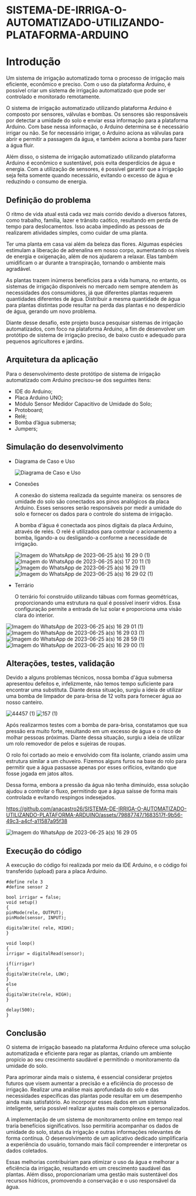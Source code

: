 # SISTEMA-DE-IRRIGA-O-AUTOMATIZADO-UTILIZANDO-PLATAFORMA-ARDUINO
# Introdução

Um sistema de irrigação automatizado torna o processo de irrigação mais eficiente, econômico e preciso. Com o uso da plataforma Arduino, é possível criar um sistema de irrigação automatizado que pode ser controlado e monitorado remotamente.

O sistema de irrigação automatizado utilizando plataforma Arduino é composto por sensores, válvulas e bombas. Os sensores são responsáveis por detectar a umidade do solo e enviar essa informação para a plataforma Arduino. Com base nessa informação, o Arduino determina se é necessário irrigar ou não. Se for necessário irrigar, o Arduino aciona as válvulas para abrir e permitir a passagem da água, e também aciona a bomba para fazer a água fluir.

Além disso, o sistema de irrigação automatizado utilizando plataforma Arduino é econômico e sustentável, pois evita desperdícios de água e energia. Com a utilização de sensores, é possível garantir que a irrigação seja feita somente quando necessário, evitando o excesso de água e reduzindo o consumo de energia.

## Definição do problema

O ritmo de vida atual está cada vez mais corrido devido a diversos fatores, como trabalho, família, lazer e trânsito caótico, resultando em perda de tempo para deslocamentos. Isso acaba impedindo as pessoas de realizarem atividades simples, como cuidar de uma planta.

Ter uma planta em casa vai além da beleza das flores. Algumas espécies estimulam a liberação de adrenalina em nosso corpo, aumentando os níveis de energia e oxigenação, além de nos ajudarem a relaxar. Elas também umidificam o ar durante a transpiração, tornando o ambiente mais agradável.

As plantas trazem inúmeros benefícios para a vida humana, no entanto, os sistemas de irrigação disponíveis no mercado nem sempre atendem às necessidades dos consumidores, já que diferentes plantas requerem quantidades diferentes de água. Distribuir a mesma quantidade de água para plantas distintas pode resultar na perda das plantas e no desperdício de água, gerando um novo problema.

Diante desse desafio, este projeto busca pesquisar sistemas de irrigação automatizados, com foco na plataforma Arduino, a fim de desenvolver um protótipo de sistema de irrigação preciso, de baixo custo e adequado para pequenos agricultores e jardins.

## Arquitetura da aplicação

Para o desenvolvimento deste protótipo de sistema de irrigação automatizado
com Arduino precisou-se dos seguintes itens:

- IDE do Arduino;
- Placa Arduino UNO;
- Módulo Sensor Medidor Capacitivo de Umidade do Solo;
- Protoboard;
- Relé;
- Bomba d’água submersa;
- Jumpers;

## Simulação do desenvolvimento

- Diagrama de Caso e Uso
    
   
    ![Diagrama de Caso e Uso](https://github.com/anacastro26/SISTEMA-DE-IRRIGA-O-AUTOMATIZADO-UTILIZANDO-PLATAFORMA-ARDUINO/assets/79887747/4cf52286-c95e-475d-b1e7-8c890746ee2e)

- Conexões
    
    A conexão do sistema realizada da seguinte maneira:
    os sensores de umidade do solo são conectados aos pinos analógicos da placa Arduino. Esses sensores serão responsáveis por medir a umidade do solo e fornecer os dados para o controle do sistema de irrigação.
    
    A bomba d'água é conectada aos pinos digitais da placa Arduino, através de relés. O relé é utilizados para controlar o acionamento a bomba, ligando-a ou desligando-a conforme a necessidade de irrigação.
    
    
    ![Imagem do WhatsApp de 2023-06-25 à(s) 16 29 0 (1)](https://github.com/anacastro26/SISTEMA-DE-IRRIGA-O-AUTOMATIZADO-UTILIZANDO-PLATAFORMA-ARDUINO/assets/79887747/1db9139a-b96e-43fa-90bd-ed74dca0895a)
![Imagem do WhatsApp de 2023-06-25 à(s) 17 20 11 (1)](https://github.com/anacastro26/SISTEMA-DE-IRRIGA-O-AUTOMATIZADO-UTILIZANDO-PLATAFORMA-ARDUINO/assets/79887747/080ea70e-f34b-47b3-a6e7-e440d201b2eb)
![Imagem do WhatsApp de 2023-06-25 à(s) 16 29 (1)](https://github.com/anacastro26/SISTEMA-DE-IRRIGA-O-AUTOMATIZADO-UTILIZANDO-PLATAFORMA-ARDUINO/assets/79887747/3aea4254-b351-45ac-a181-895efe29a0d3)
![Imagem do WhatsApp de 2023-06-25 à(s) 16 29 02 (1)](https://github.com/anacastro26/SISTEMA-DE-IRRIGA-O-AUTOMATIZADO-UTILIZANDO-PLATAFORMA-ARDUINO/assets/79887747/b1c4de8b-fe02-4a1d-91b6-46ce59480dcd)


- Terrário
    
    O terrário foi construído utilizando tábuas com formas geométricas, proporcionando uma estrutura na qual é possível inserir vidros. Essa configuração permite a entrada de luz solar e proporciona uma visão clara do interior.
    
![Imagem do WhatsApp de 2023-06-25 à(s) 16 29 01 (1)](https://github.com/anacastro26/SISTEMA-DE-IRRIGA-O-AUTOMATIZADO-UTILIZANDO-PLATAFORMA-ARDUINO/assets/79887747/0b3d81b3-f821-4f92-94bf-f52eda48065a)
![Imagem do WhatsApp de 2023-06-25 à(s) 16 29 03 (1)](https://github.com/anacastro26/SISTEMA-DE-IRRIGA-O-AUTOMATIZADO-UTILIZANDO-PLATAFORMA-ARDUINO/assets/79887747/277e30d0-c0a8-443f-b1fe-49e2aaf0cb4d)
![Imagem do WhatsApp de 2023-06-25 à(s) 16 28 59 (1)](https://github.com/anacastro26/SISTEMA-DE-IRRIGA-O-AUTOMATIZADO-UTILIZANDO-PLATAFORMA-ARDUINO/assets/79887747/1d25a5a0-71df-40f2-ae6c-e7380a5e2987)
![Imagem do WhatsApp de 2023-06-25 à(s) 16 29 00 (1)](https://github.com/anacastro26/SISTEMA-DE-IRRIGA-O-AUTOMATIZADO-UTILIZANDO-PLATAFORMA-ARDUINO/assets/79887747/ad949867-9490-4715-8616-bf9d165495f9)


## Alterações, testes, validação

Devido a alguns problemas técnicos, nossa bomba d'água submersa apresentou defeitos e, infelizmente, não temos tempo suficiente para encontrar uma substituta. Diante dessa situação, surgiu a ideia de utilizar uma bomba de limpador de para-brisa de 12 volts para fornecer água ao nosso canteiro.


![44457 (1)](https://github.com/anacastro26/SISTEMA-DE-IRRIGA-O-AUTOMATIZADO-UTILIZANDO-PLATAFORMA-ARDUINO/assets/79887747/f86d545f-ee3d-4a3f-ac7d-a0ff109d2083)
![157 (1)](https://github.com/anacastro26/SISTEMA-DE-IRRIGA-O-AUTOMATIZADO-UTILIZANDO-PLATAFORMA-ARDUINO/assets/79887747/3b23fffa-6e88-4661-ba9e-288b429e5c48)

Após realizarmos testes com a bomba de para-brisa, constatamos que sua pressão era muito forte, resultando em um excesso de água e o risco de molhar pessoas próximas. Diante dessa situação, surgiu a ideia de utilizar um rolo removedor de pelos e sujeiras de roupas.

O rolo foi cortado ao meio e envolvido com fita isolante, criando assim uma estrutura similar a um chuveiro. Fizemos alguns furos na base do rolo para permitir que a água passasse apenas por esses orifícios, evitando que fosse jogada em jatos altos.

Dessa forma, embora a pressão da água não tenha diminuído, essa solução ajudou a controlar o fluxo, permitindo que a água saísse de forma mais controlada e evitando respingos indesejados.





https://github.com/anacastro26/SISTEMA-DE-IRRIGA-O-AUTOMATIZADO-UTILIZANDO-PLATAFORMA-ARDUINO/assets/79887747/1683517f-9b56-49c3-a4cf-a11587a95f38



![Imagem do WhatsApp de 2023-06-25 à(s) 16 29 05](https://github.com/anacastro26/SISTEMA-DE-IRRIGA-O-AUTOMATIZADO-UTILIZANDO-PLATAFORMA-ARDUINO/assets/79887747/af05583f-be0a-45ce-aaf8-d8c64c74dffc)


## Execução do código

A execução do código foi realizada por meio da IDE Arduino, e o código foi transferido (upload) para a placa Arduino.

```arduino
#define rele 3
#define sensor 2

bool irrigar = false;
void setup()
{
pinMode(rele, OUTPUT);
pinMode(sensor, INPUT);

digitalWrite( rele, HIGH);
}

void loop()
{
irrigar = digitalRead(sensor);

if(irrigar)
{
digitalWrite(rele, LOW);
}
else
{
digitalWrite(rele, HIGH);
}

delay(500);
}
```

## Conclusão

O sistema de irrigação baseado na plataforma Arduino oferece uma solução automatizada e eficiente para regar as plantas, criando um ambiente propício ao seu crescimento saudável e permitindo o monitoramento da umidade do solo.

Para aprimorar ainda mais o sistema, é essencial considerar projetos futuros que visem aumentar a precisão e a eficiência do processo de irrigação. Realizar uma análise mais aprofundada do solo e das necessidades específicas das plantas pode resultar em um desempenho ainda mais satisfatório. Ao incorporar esses dados em um sistema inteligente, seria possível realizar ajustes mais complexos e personalizados.

A implementação de um sistema de monitoramento online em tempo real traria benefícios significativos. Isso permitiria acompanhar os dados de umidade do solo, status da irrigação e outras informações relevantes de forma contínua. O desenvolvimento de um aplicativo dedicado simplificaria a experiência do usuário, tornando mais fácil compreender e interpretar os dados coletados.

Essas melhorias contribuiriam para otimizar o uso da água e melhorar a eficiência da irrigação, resultando em um crescimento saudável das plantas. Além disso, proporcionariam uma gestão mais sustentável dos recursos hídricos, promovendo a conservação e o uso responsável da água.
